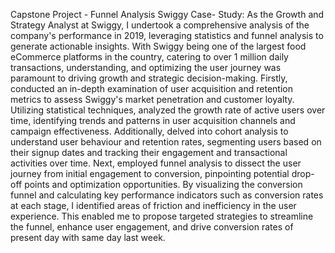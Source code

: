 

Capstone Project - Funnel Analysis
Swiggy Case- Study: As the Growth and Strategy Analyst at Swiggy, I undertook a comprehensive analysis of the company's performance in 2019, leveraging statistics and funnel analysis to generate actionable insights. With Swiggy being one of the largest food eCommerce platforms in the country, catering to over 1 million daily transactions, understanding, and optimizing the user journey was paramount to driving growth and strategic decision-making.
Firstly, conducted an in-depth examination of user acquisition and retention metrics to assess Swiggy's market penetration and customer loyalty. Utilizing statistical techniques, analyzed the growth rate of active users over time, identifying trends and patterns in user acquisition channels and campaign effectiveness. Additionally, delved into cohort analysis to understand user behaviour and retention rates, segmenting users based on their signup dates and tracking their engagement and transactional activities over time.
Next, employed funnel analysis to dissect the user journey from initial engagement to conversion, pinpointing potential drop-off points and optimization opportunities. By visualizing the conversion funnel and calculating key performance indicators such as conversion rates at each stage, I identified areas of friction and inefficiency in the user experience. This enabled me to propose targeted strategies to streamline the funnel, enhance user engagement, and drive conversion rates of present day with same day last week.

